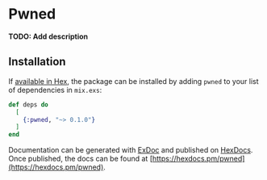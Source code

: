 # Pwned

**TODO: Add description**

## Installation

If [available in Hex](https://hex.pm/docs/publish), the package can be installed
by adding `pwned` to your list of dependencies in `mix.exs`:

```elixir
def deps do
  [
    {:pwned, "~> 0.1.0"}
  ]
end
```

Documentation can be generated with [ExDoc](https://github.com/elixir-lang/ex_doc)
and published on [HexDocs](https://hexdocs.pm). Once published, the docs can
be found at [https://hexdocs.pm/pwned](https://hexdocs.pm/pwned).

